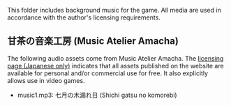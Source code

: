 This folder includes background music for the game. All media are used in
accordance with the author's licensing requirements.

## 甘茶の音楽工房 (Music Atelier Amacha)
The following audio assets come from Music Atelier Amacha. The [licensing 
page (Japanese only)](https://amachamusic.chagasi.com/terms.html) indicates 
that all assets published on the website are available for personal and/or 
commercial use for free. It also explicitly allows use in video games.
- music1.mp3: 七月の木漏れ日 (Shichi gatsu no komorebi)
